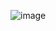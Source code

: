 ![image](https://github.com/vijaybirju/js_projects/assets/59472284/39e41ab2-14ab-4d7b-8d40-f9949717fbe1)
